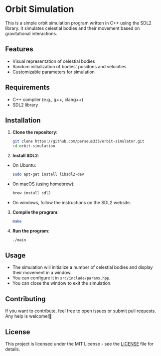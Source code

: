 # Orbit Simulation

This is a simple orbit simulation program written in C++ using the SDL2 library. It simulates celestial bodies and their movement based on gravitational interactions.

## Features

- Visual representation of celestial bodies
- Random initialization of bodies' posiitons and velocities
- Customizable parameters for simulation

## Requirements

- C++ compiler (e.g., g++, clang++)
- SDL2 library

## Installation

1. **Clone the repository**:

    ```bash
    git clone https://github.com/perseus333/orbit-simulator.git
    cd orbit-simulation
    ```

2. **Install SDL2**:

- On Ubuntu:

    ```bash
    sudo apt-get install libsdl2-dev
    ```

- On macOS (using homebrew):

    ```bash
    brew install sdl2
    ```

- On windows, follow the instructions on the SDL2 website.

3. **Compile the program**:

    ```bash
    make
    ```

4. **Run the program**:

    ```bash
    ./main
    ```

## Usage

- The simulation will initialize a number of celestial bodies and display their movement in a window.
- You can configure it in `src/include/params.hpp`.
- You can close the window to exit the simulation.

## Contributing

If you want to contribute, feel free to open issues or submit pull requests. Any help is welcome!

## License

This project is licensed under the MIT License - see the [LICENSE](LICENSE) file for details.
